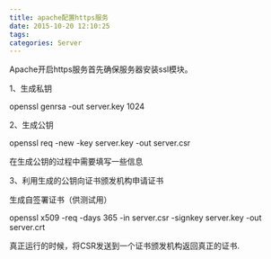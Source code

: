 ```yaml
---
title: apache配置https服务
date: 2015-10-20 12:10:25
tags:
categories: Server
---
```


Apache开启https服务首先确保服务器安装ssl模块。

1、生成私钥

openssl genrsa -out server.key 1024

2、生成公钥

openssl req -new -key server.key -out server.csr

在生成公钥的过程中需要填写一些信息

3、利用生成的公钥向证书颁发机构申请证书

生成自签署证书（供测试用）

openssl x509 -req -days 365 -in server.csr -signkey server.key -out server.crt

真正运行的时候，将CSR发送到一个证书颁发机构返回真正的证书.

